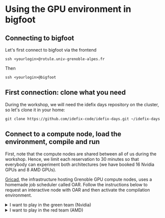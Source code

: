 # Using the GPU environment in bigfoot
## Connecting to bigfoot
Let's first connect to bigfoot via the frontend

```shell
ssh <yourlogin>@rotule.univ-grenoble-alpes.fr
```
Then
```shell
ssh <yourlogin>@bigfoot
```

## First connection: clone what you need
During the workshop, we will need the idefix days repository on the cluster, so let's clone it in your home:
```shell
git clone https://github.com/idefix-code/idefix-days.git ~/idefix-days

```

## Connect to a compute node, load the environment, compile and run

First, note that the compute nodes are shared between all of us during the workshop. Hence, we limit each reservation to 30 minutes so that everybody can experiment both architectures (we have booked 16 Nvidia GPUs and 8 AMD GPUs).

[Gricad](https://gricad.univ-grenoble-alpes.fr), the infrastructure hosting Grenoble GPU compute nodes, uses a homemade job scheduler called OAR. Follow the instructions below to request an interactive node with OAR and then activate the compilation environment.

<details><summary>I want to play in the green team (Nvidia)</summary>
If a reservation is available:

Tuesday:

  ```shell
oarsub -t inner=619658 -l nodes=1/gpu=1,walltime=0:30:0 -p "gpumodel='A100'" --project idefix-23 -I
```

Wednesday:

```shell
oarsub -t inner=618673 -l nodes=1/gpu=1,walltime=0:30:0 -p "gpumodel='V100'" --project idefix-23 -I
```

... or without reservation (every other day):

```shell
oarsub -l nodes=1/gpu=1,walltime=0:30:0 -p "gpumodel='V100'" --project idefix-23 -I
```

You must then source the Nvidia environment

```shell
source ~/idefix-days/env/nvidia-gpu.sh
```

Then, you can compile the setup you want. Simply go to the setup directory of your choice (follow the tutorial), then configure the setup for your target:
```shell
cmake $IDEFIX_DIR $NVIDIA_FLAGS
```
and compile:
```shell
make -j 4
```
... and run!

```shell
./idefix
```
</p>
</details>
<details><summary>I want to play in the red team (AMD)</summary>
If a reservation is available (wednesday only):

Tuesday:

```shell
oarsub -t inner=619621 -l nodes=1/gpu=1,walltime=0:30:0 -t amd --project idefix-23 -I
```

Wednesday:

```shell
oarsub -t inner=618674 -l nodes=1/gpu=1,walltime=0:30:0 -t amd --project idefix-23 -I
```

... or without reservation (every other day):

```shell
oarsub -l nodes=1/gpu=1,walltime=0:30:0 -t amd --project idefix-23 -I
```

You must then source the AMD environment

```shell
source ~/idefix-days/env/amd-gpu.sh
```

Then, in order to configure, compile or run the code, you need to use a particular environment with specific glibc and compiler. This is all done for you with the simple command

```shell
amd_shell
```

Note that you now enter a nix shell, with the proper AMD environment. From this point, you can configure and compile the setup of your choice. Simply go to the setup directory of your choice (follow the tutorial), then configure the setup for your target:

```shell
cmake $IDEFIX_DIR $AMD_FLAGS
```
and compile:
```shell
make -j 4
```
... and run!

```shell
./idefix
```
</p>
